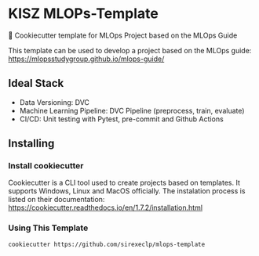 # KISZ MLOPs-Template
🍪 Cookiecutter template for MLOps Project based on the MLOps Guide

This template can be used to develop a project based on the MLOps guide: https://mlopsstudygroup.github.io/mlops-guide/


## Ideal  Stack
- Data Versioning: DVC
- Machine Learning Pipeline: DVC Pipeline (preprocess, train, evaluate)
- CI/CD: Unit testing with Pytest, pre-commit and Github Actions

## Installing

### Install cookiecutter
Cookiecutter is a CLI tool used to create projects based on templates. It supports Windows, Linux and MacOS officially. The instalation process is listed on their documentation: https://cookiecutter.readthedocs.io/en/1.7.2/installation.html

### Using This Template
```
cookiecutter https://github.com/sirexeclp/mlops-template
```
